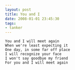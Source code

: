 ```yaml
---
layout: post
title: You and I
date: 2008-01-01 23:45:30
tags: 
- tanker
---
```

	You and I will meet again
	When we're least expecting it
	One day, in some far off place
	I will recognize your face
	I won't say goodbye my friend
	For you and I will meet again